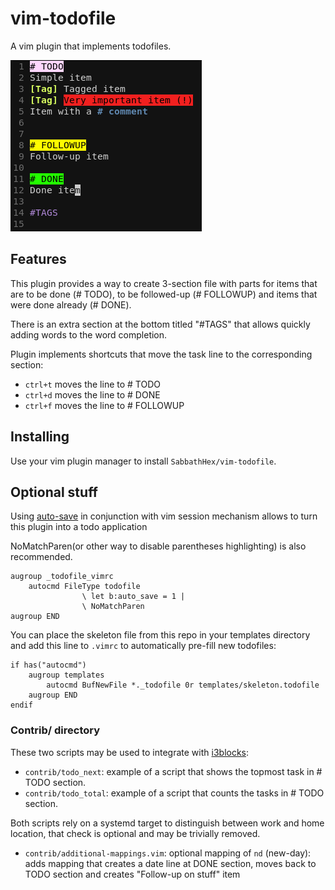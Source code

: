 # vim-todofile

A vim plugin that implements todofiles.

![screenshot](https://raw.githubusercontent.com/SabbathHex/vim-todofile/master/sample.png)

## Features

This plugin provides a way to create 3-section file with parts for items that are to be done (# TODO), to be followed-up (# FOLLOWUP) and items that were done already (# DONE).

There is an extra section at the bottom titled "#TAGS" that allows quickly adding words to the word completion.

Plugin implements shortcuts that move the task line to the corresponding section:

* `ctrl+t` moves the line to # TODO
* `ctrl+d` moves the line to # DONE
* `ctrl+f` moves the line to # FOLLOWUP


## Installing

Use your vim plugin manager to install `SabbathHex/vim-todofile`.

## Optional stuff

Using [auto-save](https://github.com/907th/vim-auto-save) in conjunction with vim session mechanism allows to turn this plugin into a todo application

NoMatchParen(or other way to disable parentheses highlighting) is also recommended.

	augroup _todofile_vimrc
		autocmd FileType todofile
					\ let b:auto_save = 1 |
					\ NoMatchParen
	augroup END


You can place the skeleton file from this repo in your templates directory and add this line to `.vimrc` to automatically pre-fill new todofiles:

	if has("autocmd")
		augroup templates
			autocmd BufNewFile *._todofile 0r templates/skeleton.todofile
		augroup END
	endif

### Contrib/ directory

These two scripts may be used to integrate with [i3blocks](https://github.com/vivien/i3blocks):

* `contrib/todo_next`: example of a script that shows the topmost task in # TODO section.
* `contrib/todo_total`: example of a script that counts the tasks in # TODO section.

Both scripts rely on a systemd target to distinguish between work and home location, that check is optional and may be trivially removed.

* `contrib/additional-mappings.vim`: optional mapping of `nd` (new-day): adds mapping that creates a date line at DONE section, moves back to TODO section and creates "Follow-up on stuff" item
